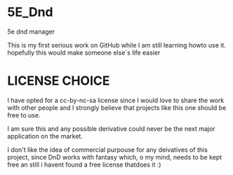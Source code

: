 # 5E_Dnd
 5e dnd manager
 
This is my first serious work on GitHub while I am still learning howto use it.
hopefully this would make someone else`s life easier

# LICENSE CHOICE

I have opted for a cc-by-nc-sa license since I would love to share the work with other people and I strongly believe that projects like this one should be free to use.

I am sure this and any possible derivative could never be the next major application on the market.

I don't like the idea of commercial purpouse for any deivatives of this project, since DnD works with fantasy which, o my mind, needs to be kept free an still i havent found a free license thatdoes it :)

